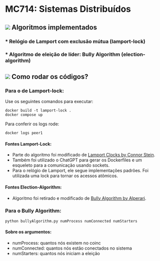 # MC714: Sistemas Distribuídos

## <img src="https://img.icons8.com/color/30/000000/task--v1.png"/> Algoritmos implementados
### * Relógio de Lamport com exclusão mútua (lamport-lock)
### * Algoritmo de eleição de líder: Bully Algorithm (election-algorithm)

## <img src="https://img.icons8.com/external-kiranshastry-lineal-color-kiranshastry/30/000000/external-clipboard-advertising-kiranshastry-lineal-color-kiranshastry.png"/> Como rodar os códigos?
### Para o de Lamport-lock:
Use os seguintes comandos para executar:
```
docker build -t lamport-lock .
docker compose up
```
Para conferir os logs rode:
```
docker logs peer1
```
#### Fontes Lamport-Lock:

- Parte do algoritmo foi modificado de [Lamport Clocks by Connor Stein](https://connorwstein.github.io/Lamport-Clocks/).
- Também foi utilizado o ChatGPT para gerar os Dockerfiles e um esqueleto para a comunicação usando sockets.
- Para o relógio de Lamport, ele segue implementações padrões. Foi utilizada uma lock para tornar os acessos atômicos.

#### Fontes Election-Algorithm:

- Algoritmo foi retirado e modificado de [Bully Algorithm by Alperari](https://github.com/alaattinyilmaz/bully).

### Para o Bully Algorithm:
```
python bullyAlgorithm.py numProcess numConnected numStarters
```
#### Sobre os argumentos:
* numProcess: quantos nós existem no coinc
* numConnected: quantos nós estão conectados no sistema
* numStarters: quantos nós iniciam a eleição
